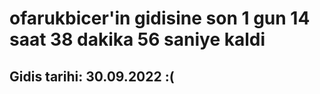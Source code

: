 # ofarukbicer'in gidisine son 1 gun 14 saat 38 dakika 56 saniye kaldi

## Gidis tarihi: 30.09.2022 :(